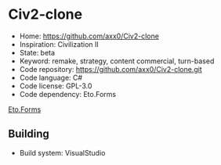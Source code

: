# Civ2-clone

- Home: https://github.com/axx0/Civ2-clone
- Inspiration: Civilization II
- State: beta
- Keyword: remake, strategy, content commercial, turn-based
- Code repository: https://github.com/axx0/Civ2-clone.git
- Code language: C#
- Code license: GPL-3.0
- Code dependency: Eto.Forms

[Eto.Forms](https://github.com/picoe/Eto)

## Building

- Build system: VisualStudio

